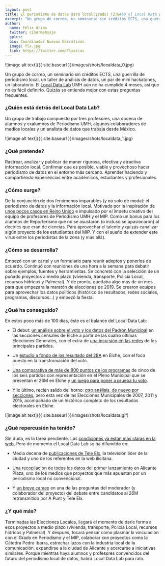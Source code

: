 ```yaml
---
layout: post
title: El periodismo de datos será local(izado) (2)&#58 el Local Data Lab
excerpt: "Un grupo de correo, un seminario sin créditos ECTS, una guerrilla de periodismo local, un taller de análisis de datos, un par de mini hackatones, un laboratorio. El Local Data Lab UMH aún no ha cumplido 4 meses, así que no es fácil definirlo. Quizás se entienda mejor con estas preguntas frecuentes."
author:
  name: Félix Arias
  twitter: cibermensaje
  gplus:  
  bio: Coordinador Nuevas Narrativas
  image: flx.jpg
  link: https://twitter.com/flxarias
---
```

![image alt text]({{ site.baseurl }}/images/shots/localdata_0.jpg)

Un grupo de correo, un seminario sin créditos ECTS, una guerrilla de periodismo local, un taller de análisis de datos, un par de mini hackatones, un laboratorio. El [Local Data Lab](https://localdatalab.umh.es/) UMH aún no ha cumplido 4 meses, así que no es fácil definirlo. Quizás se entienda mejor con estas preguntas frecuentes.  

### ¿Quién está detrás del Local Data Lab?

Un grupo de trabajo compuesto por tres profesores, una docena de alumnos y exalumnos de Periodismo UMH, algunos colaboradores de medios locales y un analista de datos que trabaja desde México. 

![image alt text]({{ site.baseurl }}/images/shots/localdata_1.jpg)

### ¿Qué pretende?

Rastrear, analizar y publicar de maner rigurosa, efectiva y atractiva información local. Confirmar que es posible, viable y provechoso hacer periodismo de datos en el entorno más cercano. Aprender haciendo y compartiendo experiencias entre académicos, estudiantes y profesionales.

### ¿Cómo surge?

De la conjunción de dos fenómenos imparables (y no solo de moda): el periodismo de datos y la información local. Motivado por la inspiración de [unos pocos casos en Reino Unido](https://mip.umh.es/blog/2019/03/05/periodismo-datos-localizado-reino-unido/) e impulsado por el ímpetu creativo del equipo de profesores de Periodismo UMH y el MIP. Como un bonus para los alumnos de Reporterismo que no se asustaron (o incluso se apasionaron) al decirles que eran de ciencias. Para aprovechar el talento y quizás canalizar algún proyecto de los estudiantes del MIP. Y con el sueño de extender este virus entre los periodistas de la zona (y más allá).

### ¿Cómo se desarrolla?

Empezó con un cartel y un formulario para reunir adeptos y ponerlos de acuerdo. Continuó con reuniones de una hora a la semana para debatir sobre ejemplos, fuentes y herramientas. Se concretó con la selección de un puñado proyectos a medio plazo (vivienda, transporte, Policía Local, recursos hídricos y Palmeral). Y de pronto, quedaba algo más de un mes para que empezara la maratón de elecciones de 2019. Se crearon equipos para aprovechar los datos políticos (histórico de resultados, redes sociales, programas, discursos…) y empezó la fiesta. 

### ¿Qué ha conseguido?

En estos poco más de 100 días, éste es el balance del Local Data Lab:

* El debut: [un análisis sobre el voto y los datos del Padrón Municipal](https://localdatalab.umh.es/asi-ha-votado-elche/) en las secciones censales de Elche a partir de las cuatro últimas Elecciones Generales, con el extra de [una incursión en las redes](https://localdatalab.umh.es/espana-palabra-clave-derecha/) de los principales partidos.

* Un [estudio a fondo de los resultado del 28A](https://localdatalab.umh.es/el-cambio-calle-a-calle/) en Elche, con el foco puesto en la transformación del voto.

* [Una comparativa de más de 800 puntos de los programas](https://localdatalab.umh.es/propuestas-partidos-ilicitanos/) de cinco de los seis partidos con representación en el Pleno Municipal que se presentan el 26M en Elche y [un juego para poner a prueba tu voto](https://localdatalab.umh.es/test-ajusta-tu-voto/).

* Y lo último, recién salido del horno: [otro análisis, de nuevo por secciones](https://localdatalab.umh.es/bipartidismo-elche/), pero esta vez de las Elecciones Municipales de 2007, 2011 y 2015, acompañado de un histórico completo de los resultados electorales en Elche.

![image alt text]({{ site.baseurl }}/images/shots/localdata.gif)

### ¿Qué repercusión ha tenido?

Sin duda, es la tarea pendiente. Las [condiciones ya están más claras en la web](https://localdatalab.umh.es/republica). Pero de momento el Local Data Lab se ha difundido en:

* Media decena de [publicaciones de Tele Elx](https://teleelx.es/2019/04/20/asi-hemos-votado-los-ilicitanos-en-las-generales-de-la-ultima-decada/), la televisión líder de la ciudad y uno de los referentes en la web ilicitana.

* [Una recopilación de todos los datos del primer lanzamiento](https://alicanteplaza.es/elche-en-las-ultimas-cuatro-generales-preferencia-por-el-pp-cs-y-podemos-no-logran-colarse-y-carrus-bastion-socialista) en Alicante Plaza, uno de los medios que proyectos que más apuestan por un periodismo local no convencional.

* Y [un breve cameo](https://teleelx.es/2019/05/23/debate-electoral-candidatos-23-05-19/) en una de las preguntas del moderador (y colaborador del proyecto) del debate entre candidatos al 26M retransmitido por À Punt y Tele Elx.

### ¿Y qué más?

Terminadas las Elecciones Locales, llegará el momento de darle forma a esos proyectos a medio plazo (vivienda, transporte, Policía Local, recursos hídricos y Palmeral). Y después, tocará pensar cómo plasmar la vinculación con el Grado en Periodismo y el MIP, colaborar con proyectos como la Cátedra Pedro Ibarra, estrechar lazos con la industria local de la comunicación, expandirse a la ciudad de Alicante y acercarse a iniciativas similares. Porque mientras haya alumnos y profesores convencidos del futuro del periodismo local de datos, habrá Local Data Lab para rato.


